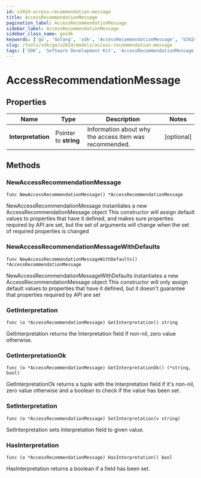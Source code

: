 ```yaml
---
id: v2024-access-recommendation-message
title: AccessRecommendationMessage
pagination_label: AccessRecommendationMessage
sidebar_label: AccessRecommendationMessage
sidebar_class_name: gosdk
keywords: ['go', 'Golang', 'sdk', 'AccessRecommendationMessage', 'V2024AccessRecommendationMessage'] 
slug: /tools/sdk/go/v2024/models/access-recommendation-message
tags: ['SDK', 'Software Development Kit', 'AccessRecommendationMessage', 'V2024AccessRecommendationMessage']
---
```


# AccessRecommendationMessage

## Properties

Name | Type | Description | Notes
------------ | ------------- | ------------- | -------------
**Interpretation** | Pointer to **string** | Information about why the access item was recommended. | [optional] 

## Methods

### NewAccessRecommendationMessage

`func NewAccessRecommendationMessage() *AccessRecommendationMessage`

NewAccessRecommendationMessage instantiates a new AccessRecommendationMessage object
This constructor will assign default values to properties that have it defined,
and makes sure properties required by API are set, but the set of arguments
will change when the set of required properties is changed

### NewAccessRecommendationMessageWithDefaults

`func NewAccessRecommendationMessageWithDefaults() *AccessRecommendationMessage`

NewAccessRecommendationMessageWithDefaults instantiates a new AccessRecommendationMessage object
This constructor will only assign default values to properties that have it defined,
but it doesn't guarantee that properties required by API are set

### GetInterpretation

`func (o *AccessRecommendationMessage) GetInterpretation() string`

GetInterpretation returns the Interpretation field if non-nil, zero value otherwise.

### GetInterpretationOk

`func (o *AccessRecommendationMessage) GetInterpretationOk() (*string, bool)`

GetInterpretationOk returns a tuple with the Interpretation field if it's non-nil, zero value otherwise
and a boolean to check if the value has been set.

### SetInterpretation

`func (o *AccessRecommendationMessage) SetInterpretation(v string)`

SetInterpretation sets Interpretation field to given value.

### HasInterpretation

`func (o *AccessRecommendationMessage) HasInterpretation() bool`

HasInterpretation returns a boolean if a field has been set.



